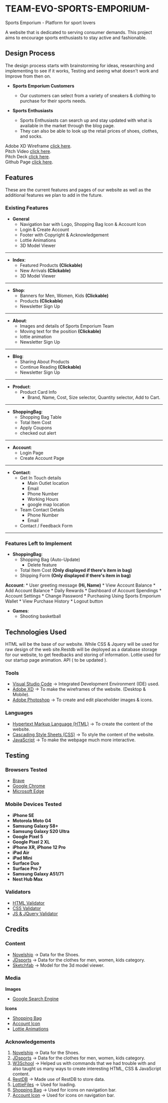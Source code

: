 # TEAM-EVO-SPORTS-EMPORIUM-
Sports Emporium - Platform for sport lovers

A website that is dedicated to serving consumer demands. This project aims to encourage sports enthusiasts to stay active and fashionable.


## Design Process
The design process starts with brainstorming for ideas, researching and implementing to see if it works, Testing and seeing what doesn't work and Improve from then on.

* **Sports Emporium Customers**
    * Our customers can select from a variety of sneakers & clothing to purchase for their sports needs.

* **Sports Enthusiasts**
    * Sports Enthusiasts can search up and stay updated with what is available in the market through the blog page.
    * They can also be able to look up the retail prices of shoes, clothes, and socks.

Adobe XD Wireframe [click here](https://xd.adobe.com/view/cac83ef6-7b4e-43b4-a6e5-8e258db2734f-9f9b/?fullscreen).<br/>
Pitch Video [click here](https://youtu.be/jnpPC5BdZzU).<br/>
Pitch Deck [click here](https://docs.google.com/presentation/d/1ZO1mDqd23FcLDB9hHOmnX01DwZptXoc5ryQnSmGFK6o/edit?usp=sharing).<br/>
Github Page [click here](https://aaroncye.github.io/TEAM-EVO-SPORTS-EMPORIUM/).

## Features ##
These are the current features and pages of our website as well as the additional features we plan to add in the future.
### Existing Features ###
* **General**
    * Navigation bar with Logo, Shopping Bag Icon & Account Icon
    * Login & Create Account 
    * Footer with Copyright & Acknowledgement
    * Lottie Animations
    * 3D Model Viewer
<hr>

* **Index**:
    * Featured Products **(Clickable)**
    * New Arrivals **(Clickable)**
    * 3D Model Viewer

<hr>

* **Shop**:
    * Banners for Men, Women, Kids **(Clickable)**
    * Products **(Clickable)**
    * Newsletter Sign Up    
<hr>

* **About**:
    * Images and details of Sports Emporium Team
    * Moving text for the position **(Clickable)**
    * lottie animation            
    * Newsletter Sign Up    
<hr>

* **Blog**:
    * Sharing About Products
    * Continue Reading **(Clickable)**
    * Newsletter Sign Up 
<hr>

* **Product**:
    * Product Card Info
        * Brand, Name, Cost, Size selector, Quantity selector, Add to Cart.
<hr>

* **ShoppingBag**:
    * Shopping Bag Table 
    * Total Item Cost 
    * Apply Coupons
    * checked out alert
<hr>

* **Account**:
    * Login Page
    * Create Account Page
<hr>

* **Contact**:
    * Get In Touch details 
        * Main Outlet location
        * Email
        * Phone Number
        * Working Hours
        * google map location
    * Team Contact Details
        * Phone Number
        * Email
    * Contact / Feedback Form
<hr>

### Features Left to Implement ###
* **ShoppingBag**:
    * Shopping Bag (Auto-Update)
        * Delete feature
    * Total Item Cost **(Only displayed if there's item in bag)**
    * Shipping Form **(Only displayed if there's item in bag)**

**Account**:
    * User greeting message **(Hi, Name)**
    * View Account Balance
        * Add Account Balance
    * Daily Rewards
    * Dashboard of Account Spendings
    * Account Settings
        * Change Password
        * Purchasing Using Sports Emporium Wallet
        * View  Purchase History
    * Logout button    

* **Games**:
    * Shooting basketball


## Technologies Used
HTML will be the base of our website. While CSS & Jquery will be used for raw design of the web site.Restdb will be deployed as a database storage for our website, to get feedbacks and storing of information. Lottie used for our startup page animation.
API ( to be updated ).

### Tools ###
* [Visual Studio Code](https://code.visualstudio.com/) → Integrated Development Environment (IDE) used.
* [Adobe XD](https://www.adobe.com/sea/products/xd.html) → To make the wireframes of the website. (Desktop & Mobile).
* [Adobe Photoshop](https://www.adobe.com/sea/products/photoshopfamily.html) → To create and edit placeholder images & icons.

### Languages ###
* [Hypertext Markup Language (HTML)](https://html.spec.whatwg.org/) → To create the content of the website.
* [Cascading Style Sheets (CSS)](https://www.w3.org/Style/CSS/Overview.en.html) → To style the content of the website.
* [JavaScript](https://www.javascript.com/) → To make the webpage much more interactive.

## Testing ##
### Browsers Tested ###
* [Brave](https://brave.com/)
* [Google Chrome](https://www.google.com/intl/en_sg/chrome/)
* [Microsoft Edge](https://www.microsoft.com/en-us/edge?form=MY01BV&OCID=MY01BV)
### Mobile Devices Tested ###
* **iPhone SE**
* **Motorola Moto G4**
* **Samsung Galaxy S8+**
* **Samsung Galaxy S20 Ultra**
* **Google Pixel 5**
* **Google Pixel 2 XL**
* **iPhone XR, iPhone 12 Pro**
* **iPad Air**
* **iPad Mini**
* **Surface Duo**
* **Surface Pro 7**
* **Samsung Galaxy A51/71**
* **Nest Hub Max**

### Validators ###
* [HTML Validator](https://validator.w3.org/)
* [CSS Validator](https://jigsaw.w3.org/css-validator/)
* [JS & JQuery Validator](https://jshint.com/)

## Credits ##
### Content ###
- [Novelship](https://novelship.com/) → Data for the Shoes.
- [JDsports](https://www.jdsports.com.sg/) → Data for the clothes for men, women, kids category.
- [Sketchfab](https://sketchfab.com/3d-models/air-force-0674d059edcd45f49e6f2d12528a3143#download) → Model for the 3d model viewer.
### Media ###
**Images**
* [Google Search Engine](https://www.google.com)

**Icons**
* [Shopping Bag](https://fontawesome.com/v5/search?q=shopping)
* [Account Icon](https://fontawesome.com/v5/icons/user-circle?s=solid)
* [Lottie Animations](https://lottiefiles.com/)

### Acknowledgements ###
1. [Novelship](https://novelship.com/) → Data for the Shoes.
1. [JDsports](https://www.jdsports.com.sg/) → Data for the clothes for men, women, kids category.
1. [W3School](https://www.w3schools.com/) → Helped us with commands that we had trouble with and also taught us many ways to create interesting HTML, CSS & JavaScript content.
1. [RestDB](https://restdb.io/) → Made use of RestDB to store data.
1. [LottieFiles](https://lottiefiles.com/) → Used for loading.
1. [Shopping Bag](https://fontawesome.com/v5/search?q=shopping) → Used for icons on navigation bar.
1. [Account Icon](https://fontawesome.com/v5/icons/user-circle?s=solid) → Used for icons on navigation bar.
